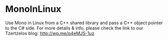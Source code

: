 # MonoInLinux
Use Mono in Linux from a C++ shared library and pass a C++ object pointer to the C# side.
For more details & info, please check the link to our Tzertzelos blog:
http://wp.me/p4eMJS-1uz
